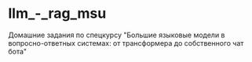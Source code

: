 # llm_-_rag_msu
Домашние задания по спецкурсу "Большие языковые модели в вопросно-ответных системах: от трансформера до собственного чат бота"

